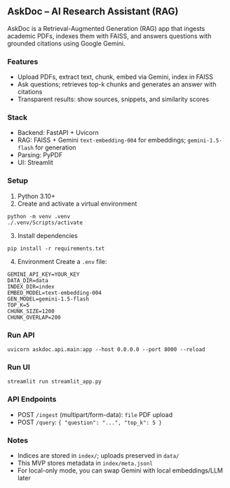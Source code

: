 ## AskDoc – AI Research Assistant (RAG)

AskDoc is a Retrieval-Augmented Generation (RAG) app that ingests academic PDFs, indexes them with FAISS, and answers questions with grounded citations using Google Gemini.

### Features
- Upload PDFs, extract text, chunk, embed via Gemini, index in FAISS
- Ask questions; retrieves top-k chunks and generates an answer with citations
- Transparent results: show sources, snippets, and similarity scores

### Stack
- Backend: FastAPI + Uvicorn
- RAG: FAISS + Gemini `text-embedding-004` for embeddings; `gemini-1.5-flash` for generation
- Parsing: PyPDF
- UI: Streamlit

### Setup
1) Python 3.10+
2) Create and activate a virtual environment
```
python -m venv .venv
./.venv/Scripts/activate
```
3) Install dependencies
```
pip install -r requirements.txt
```
4) Environment
Create a `.env` file:
```
GEMINI_API_KEY=YOUR_KEY
DATA_DIR=data
INDEX_DIR=index
EMBED_MODEL=text-embedding-004
GEN_MODEL=gemini-1.5-flash
TOP_K=5
CHUNK_SIZE=1200
CHUNK_OVERLAP=200
```

### Run API
```
uvicorn askdoc.api.main:app --host 0.0.0.0 --port 8000 --reload
```

### Run UI
```
streamlit run streamlit_app.py
```

### API Endpoints
- POST `/ingest` (multipart/form-data): `file` PDF upload
- POST `/query`: `{ "question": "...", "top_k": 5 }`

### Notes
- Indices are stored in `index/`; uploads preserved in `data/`
- This MVP stores metadata in `index/meta.jsonl`
- For local-only mode, you can swap Gemini with local embeddings/LLM later


